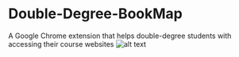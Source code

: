 # Double-Degree-BookMap
A Google Chrome extension that helps double-degree students with accessing their course websites
![alt text](Fullscreen.png)
